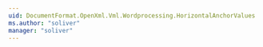 ```yaml
---
uid: DocumentFormat.OpenXml.Vml.Wordprocessing.HorizontalAnchorValues
ms.author: "soliver"
manager: "soliver"
---
```

